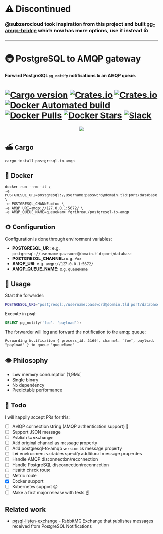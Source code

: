 # :warning: Discontinued

### @subzerocloud took inspiration from this project and built [pg-amqp-bridge](https://github.com/subzerocloud/pg-amqp-bridge) which now has more options, use it instead :+1:

---------------------------------------------------------


# 🚇 PostgreSQL to AMQP gateway 
#### Forward PostgreSQL `pg_notify` notifications to an AMQP queue.

[![Cargo version](https://img.shields.io/crates/v/postgresql-to-amqp.svg)](https://crates.io/crates/postgresql-to-amqp) [![Crates.io](https://img.shields.io/crates/l/postgresql-to-amqp.svg)](https://crates.io/crates/postgresql-to-amqp) [![Crates.io](https://img.shields.io/crates/d/postgresql-to-amqp.svg)](https://crates.io/crates/postgresql-to-amqp) [![Docker Automated build](https://img.shields.io/docker/automated/fgribreau/postgresql-to-amqp.svg)](https://hub.docker.com/r/fgribreau/postgresql-to-amqp) [![Docker Pulls](https://img.shields.io/docker/pulls/fgribreau/postgresql-to-amqp.svg)](https://hub.docker.com/r/fgribreau/postgresql-to-amqp) [![Docker Stars](https://img.shields.io/docker/stars/fgribreau/postgresql-to-amqp.svg)](https://hub.docker.com/r/fgribreau/postgresql-to-amqp) [![Slack](https://img.shields.io/badge/Slack-Join%20our%20tech%20community-17202A?logo=slack)](https://join.slack.com/t/fgribreau/shared_invite/zt-edpjwt2t-Zh39mDUMNQ0QOr9qOj~jrg)
==================

<p align="center"><img src="https://cloud.githubusercontent.com/assets/138050/24724213/9c512220-1a4a-11e7-8a3e-9b8ad0945f51.gif"/></p>



## ⛴ Cargo

```shell
cargo install postgresql-to-amqp
```

## 🐳 Docker 
```shell
docker run --rm -it \
-e POSTGRESQL_URI=postgresql://username:password@domain.tld:port/database \
-e POSTGRESQL_CHANNEL=foo \
-e AMQP_URI=amqp://127.0.0.1:5672/ \
-e AMQP_QUEUE_NAME=queueName fgribreau/postgresql-to-amqp
```

## ⚙ Configuration

Configuration is done through environment variables:

- **POSTGRESQL_URI**: e.g. `postgresql://username:password@domain.tld:port/database`
- **POSTGRESQL_CHANNEL**: e.g. `foo`
- **AMQP_URI**: e.g. `amqp://127.0.0.1:5672/`
- **AMQP_QUEUE_NAME**: e.g. `queueName`

## 🎩 Usage

Start the forwarder:

```bash
POSTGRESQL_URI="postgresql://username:password@domain.tld:port/database" POSTGRESQL_CHANNEL="foo" AMQP_URI="amqp://127.0.0.1:5672/" AMQP_QUEUE_NAME="queueName" postgresql-to-amqp
```


Execute in psql:

```sql
SELECT pg_notify('foo', 'payload');
```

The forwarder will log and forward the notification to the amqp queue:

```
Forwarding Notification { process_id: 31694, channel: "foo", payload: "payload" } to queue "queueName"
```

## 👁 Philosophy

- Low memory consumption (1,9Mo)
- Single binary
- No dependency
- Predictable performance


## 🔫 Todo

I will happily accept PRs for this:

- [ ] AMQP connection string (AMQP authentication support) 👻
- [ ] Support JSON message
- [ ] Publish to exchange
- [ ] Add original channel as message property
- [ ] Add postgresql-to-amqp `version` as message property
- [ ] Let environment variables specify additional message properties
- [ ] Handle AMQP disconnection/reconnection
- [ ] Handle PostgreSQL disconnection/reconnection
- [ ] Health check route
- [ ] Metric route
- [x] Docker support
- [ ] Kubernetes support 😍
- [ ] Make a first major release with tests ☝️

## Related work

- [pgsql-listen-exchange](https://github.com/gmr/pgsql-listen-exchange) - RabbitMQ Exchange that publishes messages received from PostgreSQL Notifications
